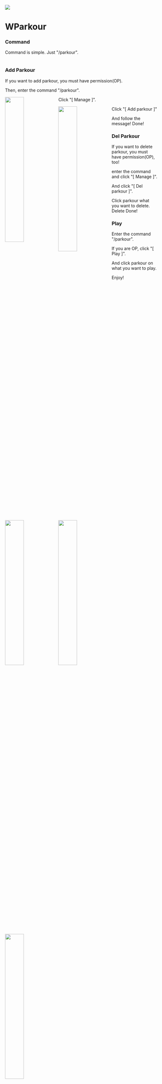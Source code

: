 <img src="https://raw.githubusercontent.com/mcsim415/WParkour/main/parkour.png"></img></BR>
# WParkour

### Command
Command is simple. Just "/parkour". </BR></BR>

### Add Parkour
If you want to add parkour, you must have permission(OP).

Then, enter the command "/parkour".

<img src="https://user-images.githubusercontent.com/48672862/128593280-5c0adb2f-7db8-4c4d-84d5-44447865d537.png" width="35%" style="float: left;"></img>

Click "[ Manage ]".


<img src="https://user-images.githubusercontent.com/48672862/128593349-778bbcaa-095e-48b8-9dfd-f55b6ce7a2d7.png" width="35%" style="float: left;"></img>

Click "[ Add parkour ]"

And follow the message! Done!

### Del Parkour
If you want to delete parkour, you must have permission(OP), too!

enter the command and click "[ Manage ]".

And click "[ Del parkour ]".

<img src="https://user-images.githubusercontent.com/48672862/128593349-778bbcaa-095e-48b8-9dfd-f55b6ce7a2d7.png" width="35%" style="float: left;"></img>

<img src="https://user-images.githubusercontent.com/48672862/128593859-01979fb7-46b9-44f2-9f07-b40c69ac4a37.png" width="35%" style="float: left;"></img>

Click parkour what you want to delete. Delete Done!

### Play
Enter the command "/parkour".

If you are OP, click "[ Play ]".

And click parkour on what you want to play.

<img src="https://user-images.githubusercontent.com/48672862/128593985-a70e16d3-21d7-4ddb-8738-67927ca9db55.png" width="35%" style="float: left;"></img>

Enjoy!
